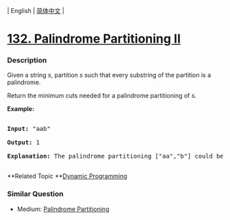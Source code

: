 | English | [简体中文](README.md) |

# [132. Palindrome Partitioning II](https://leetcode-cn.com/problems/palindrome-partitioning-ii)
 ### Description
<p>Given a string <em>s</em>, partition <em>s</em> such that every substring of the partition is a palindrome.</p>

<p>Return the minimum cuts needed for a palindrome partitioning of <em>s</em>.</p>

<p><strong>Example:</strong></p>

<pre>
<strong>Input:</strong>&nbsp;&quot;aab&quot;
<strong>Output:</strong> 1
<strong>Explanation:</strong> The palindrome partitioning [&quot;aa&quot;,&quot;b&quot;] could be produced using 1 cut.
</pre>

**Related Topic	**[Dynamic Programming](https://leetcode-cn.com/tag/dynamic-programming) 

### Similar Question
 - Medium:	[Palindrome Partitioning](https://leetcode-cn.com/problems/palindrome-partitioning) 
